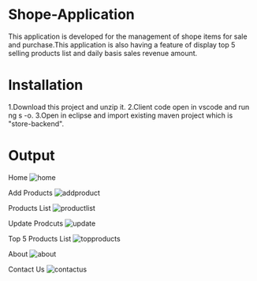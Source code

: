 # Shope-Application
This application is developed for the management of shope items for sale and purchase.This application is also having a feature of display top 5 selling products list and daily basis sales revenue amount.

# Installation
1.Download this project and unzip it.
2.Client code open in vscode and run ng s -o.
3.Open in eclipse and import existing maven project which is "store-backend".

# Output
Home
![home](https://github.com/govindpal5101999/Shope-Application/assets/108825404/b738e4c0-8f82-4089-a688-a268f48ad50f)

Add Products
![addproduct](https://github.com/govindpal5101999/Shope-Application/assets/108825404/e162cf45-7ffd-4c9c-b91a-53e6c313a05c)

Products List
![productlist](https://github.com/govindpal5101999/Shope-Application/assets/108825404/b386e785-7483-4e1a-841e-316677b7afca)

Update Prodcuts
![update](https://github.com/govindpal5101999/Shope-Application/assets/108825404/4f630641-c145-4925-8219-1d6a35d82156)

Top 5 Products List
![topproducts](https://github.com/govindpal5101999/Shope-Application/assets/108825404/eabd42c7-c499-4aac-9218-8aab2f4e9c2c)

About
![about](https://github.com/govindpal5101999/Shope-Application/assets/108825404/57b44e7a-913a-4e3b-a4b4-72ea04473a51)

Contact Us
![contactus](https://github.com/govindpal5101999/Shope-Application/assets/108825404/e52c5976-8f12-4bb7-ab16-a882c3b70b91)
